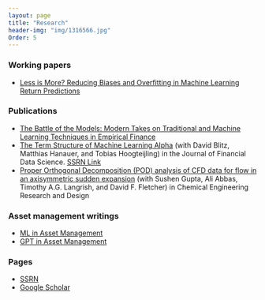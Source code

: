 ```yaml
---
layout: page
title: "Research"
header-img: "img/1316566.jpg"
Order: 5
---
```


### Working papers

* [Less is More? Reducing Biases and Overfitting in Machine Learning Return Predictions](https://papers.ssrn.com/sol3/papers.cfm?abstract_id=4497739)


### Publications
* [The Battle of the Models: Modern Takes on Traditional and Machine Learning Techniques in Empirical Finance](https://opus.lib.uts.edu.au/handle/10453/173605)
* [The Term Structure of Machine Learning Alpha](https://doi.org/10.3905/jfds.2023.1.135) (with David Blitz, Matthias Hanauer, and Tobias Hoogteijling) in the Journal of Financial Data Science. [SSRN Link](https://papers.ssrn.com/sol3/papers.cfm?abstract_id=4474637)
* [Proper Orthogonal Decomposition (POD) analysis of CFD data for flow in an axisymmetric sudden expansion](https://doi.org/10.1016/j.cherd.2017.05.017)
(with Sushen Gupta, Ali Abbas, Timothy A.G. Langrish, and David F. Fletcher) in Chemical Engineering Research and Design 

### Asset management writings

* [ML in Asset Management](https://www.robeco.com/en-int/insights/2023/03/machine-learning-models-can-spot-interesting-interactions)
* [GPT in Asset Management](https://www.robeco.com/en-int/insights/2023/04/harnessing-gpt-for-smarter-asset-management-prospects-and-perils)


### Pages
* [SSRN](https://papers.ssrn.com/sol3/cf_dev/AbsByAuth.cfm?per_id=2982867)
* [Google Scholar](https://scholar.google.com/citations?user=DOKjT8EAAAAJ&hl=en)